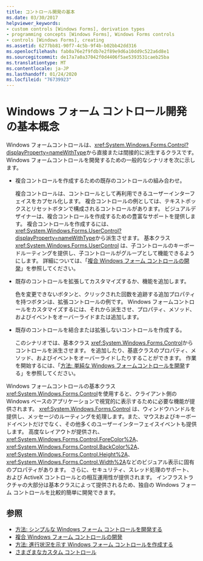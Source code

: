 ```yaml
---
title: コントロール開発の基本
ms.date: 03/30/2017
helpviewer_keywords:
- custom controls [Windows Forms], derivation types
- programming concepts [Windows Forms], Windows Forms controls
- controls [Windows Forms], creating
ms.assetid: 6277bb81-90f7-4c5b-9f4b-b02bb42dd316
ms.openlocfilehash: fab0a76e2f9fdb7e2f89e9d6a10dd9c522a6d8e1
ms.sourcegitcommit: de17a7a0a37042f0d4406f5ae5393531caeb25ba
ms.translationtype: MT
ms.contentlocale: ja-JP
ms.lasthandoff: 01/24/2020
ms.locfileid: "76739923"
---
```

# <a name="windows-forms-control-development-basics"></a>Windows フォーム コントロール開発の基本概念
Windows フォームコントロールは、<xref:System.Windows.Forms.Control?displayProperty=nameWithType>から直接または間接的に派生するクラスです。 Windows フォームコントロールを開発するための一般的なシナリオを次に示します。  
  
- 複合コントロールを作成するための既存のコントロールの組み合わせ。  
  
     複合コントロールは、コントロールとして再利用できるユーザーインターフェイスをカプセル化します。 複合コントロールの例としては、テキストボックスとリセットボタンで構成されるコントロールがあります。 ビジュアルデザイナーは、複合コントロールを作成するための豊富なサポートを提供します。 複合コントロールを作成するには、<xref:System.Windows.Forms.UserControl?displayProperty=nameWithType>から派生させます。 基本クラス <xref:System.Windows.Forms.UserControl> は、子コントロールのキーボードルーティングを提供し、子コントロールがグループとして機能できるようにします。 詳細については、「[複合 Windows フォーム コントロールの開発](developing-a-composite-windows-forms-control.md)」を参照してください。  
  
- 既存のコントロールを拡張してカスタマイズするか、機能を追加します。  
  
     色を変更できないボタンと、クリックされた回数を追跡する追加プロパティを持つボタンは、拡張コントロールの例です。 Windows フォームコントロールをカスタマイズするには、それから派生させ、プロパティ、メソッド、およびイベントをオーバーライドまたは追加します。  
  
- 既存のコントロールを結合または拡張しないコントロールを作成する。  
  
     このシナリオでは、基本クラス <xref:System.Windows.Forms.Control>からコントロールを派生させます。 を追加したり、基底クラスのプロパティ、メソッド、およびイベントをオーバーライドしたりすることができます。 作業を開始するには、「[方法: 単純な Windows フォームコントロールを開発](how-to-develop-a-simple-windows-forms-control.md)する」を参照してください。  
  
 Windows フォームコントロールの基本クラス <xref:System.Windows.Forms.Control>を使用すると、クライアント側の Windows ベースのアプリケーションで視覚的に表示するために必要な機能が提供されます。 <xref:System.Windows.Forms.Control> は、ウィンドウハンドルを提供し、メッセージのルーティングを処理します。また、マウスおよびキーボードイベントだけでなく、その他多くのユーザーインターフェイスイベントも提供します。 高度なレイアウトが提供され、<xref:System.Windows.Forms.Control.ForeColor%2A>、<xref:System.Windows.Forms.Control.BackColor%2A>、<xref:System.Windows.Forms.Control.Height%2A>、<xref:System.Windows.Forms.Control.Width%2A>などのビジュアル表示に固有のプロパティがあります。 さらに、セキュリティ、スレッド処理のサポート、および ActiveX コントロールとの相互運用性が提供されます。 インフラストラクチャの大部分は基本クラスによって提供されるため、独自の Windows フォーム コントロールを比較的簡単に開発できます。  
  
## <a name="see-also"></a>参照

- [方法: シンプルな Windows フォーム コントロールを開発する](how-to-develop-a-simple-windows-forms-control.md)
- [複合 Windows フォーム コントロールの開発](developing-a-composite-windows-forms-control.md)
- [方法: 進行状況を示す Windows フォーム コントロールを作成する](how-to-create-a-windows-forms-control-that-shows-progress.md)
- [さまざまなカスタム コントロール](varieties-of-custom-controls.md)
